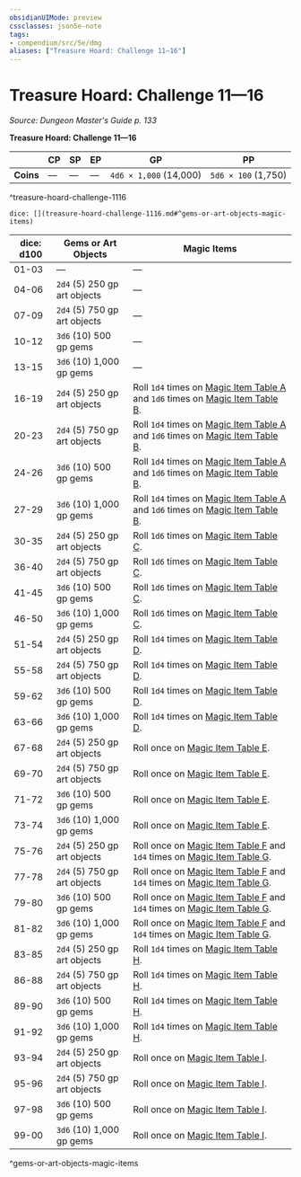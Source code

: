 ```yaml
---
obsidianUIMode: preview
cssclasses: json5e-note
tags:
- compendium/src/5e/dmg
aliases: ["Treasure Hoard: Challenge 11—16"]
---
```

# Treasure Hoard: Challenge 11—16
*Source: Dungeon Master's Guide p. 133* 

**Treasure Hoard: Challenge 11—16**

|  | CP | SP | EP | GP | PP |
|--|----|----|----|----|----|
| **Coins** | — | — | — | `4d6 × 1,000` (14,000) | `5d6 × 100` (1,750) |
^treasure-hoard-challenge-1116

`dice: [](treasure-hoard-challenge-1116.md#^gems-or-art-objects-magic-items)`

| dice: d100 | Gems or Art Objects | Magic Items |
|------------|---------------------|-------------|
| 01-03 | — | — |
| 04-06 | `2d4` (5) 250 gp art objects | — |
| 07-09 | `2d4` (5) 750 gp art objects | — |
| 10-12 | `3d6` (10) 500 gp gems | — |
| 13-15 | `3d6` (10) 1,000 gp gems | — |
| 16-19 | `2d4` (5) 250 gp art objects | Roll `1d4` times on [Magic Item Table A](compendium/tables/magic-item-table-a.md) and `1d6` times on [Magic Item Table B](compendium/tables/magic-item-table-b.md). |
| 20-23 | `2d4` (5) 750 gp art objects | Roll `1d4` times on [Magic Item Table A](compendium/tables/magic-item-table-a.md) and `1d6` times on [Magic Item Table B](compendium/tables/magic-item-table-b.md). |
| 24-26 | `3d6` (10) 500 gp gems | Roll `1d4` times on [Magic Item Table A](compendium/tables/magic-item-table-a.md) and `1d6` times on [Magic Item Table B](compendium/tables/magic-item-table-b.md). |
| 27-29 | `3d6` (10) 1,000 gp gems | Roll `1d4` times on [Magic Item Table A](compendium/tables/magic-item-table-a.md) and `1d6` times on [Magic Item Table B](compendium/tables/magic-item-table-b.md). |
| 30-35 | `2d4` (5) 250 gp art objects | Roll `1d6` times on [Magic Item Table C](compendium/tables/magic-item-table-c.md). |
| 36-40 | `2d4` (5) 750 gp art objects | Roll `1d6` times on [Magic Item Table C](compendium/tables/magic-item-table-c.md). |
| 41-45 | `3d6` (10) 500 gp gems | Roll `1d6` times on [Magic Item Table C](compendium/tables/magic-item-table-c.md). |
| 46-50 | `3d6` (10) 1,000 gp gems | Roll `1d6` times on [Magic Item Table C](compendium/tables/magic-item-table-c.md). |
| 51-54 | `2d4` (5) 250 gp art objects | Roll `1d4` times on [Magic Item Table D](compendium/tables/magic-item-table-d.md). |
| 55-58 | `2d4` (5) 750 gp art objects | Roll `1d4` times on [Magic Item Table D](compendium/tables/magic-item-table-d.md). |
| 59-62 | `3d6` (10) 500 gp gems | Roll `1d4` times on [Magic Item Table D](compendium/tables/magic-item-table-d.md). |
| 63-66 | `3d6` (10) 1,000 gp gems | Roll `1d4` times on [Magic Item Table D](compendium/tables/magic-item-table-d.md). |
| 67-68 | `2d4` (5) 250 gp art objects | Roll once on [Magic Item Table E](compendium/tables/magic-item-table-e.md). |
| 69-70 | `2d4` (5) 750 gp art objects | Roll once on [Magic Item Table E](compendium/tables/magic-item-table-e.md). |
| 71-72 | `3d6` (10) 500 gp gems | Roll once on [Magic Item Table E](compendium/tables/magic-item-table-e.md). |
| 73-74 | `3d6` (10) 1,000 gp gems | Roll once on [Magic Item Table E](compendium/tables/magic-item-table-e.md). |
| 75-76 | `2d4` (5) 250 gp art objects | Roll once on [Magic Item Table F](compendium/tables/magic-item-table-f.md) and `1d4` times on [Magic Item Table G](compendium/tables/magic-item-table-g.md). |
| 77-78 | `2d4` (5) 750 gp art objects | Roll once on [Magic Item Table F](compendium/tables/magic-item-table-f.md) and `1d4` times on [Magic Item Table G](compendium/tables/magic-item-table-g.md). |
| 79-80 | `3d6` (10) 500 gp gems | Roll once on [Magic Item Table F](compendium/tables/magic-item-table-f.md) and `1d4` times on [Magic Item Table G](compendium/tables/magic-item-table-g.md). |
| 81-82 | `3d6` (10) 1,000 gp gems | Roll once on [Magic Item Table F](compendium/tables/magic-item-table-f.md) and `1d4` times on [Magic Item Table G](compendium/tables/magic-item-table-g.md). |
| 83-85 | `2d4` (5) 250 gp art objects | Roll `1d4` times on [Magic Item Table H](compendium/tables/magic-item-table-h.md). |
| 86-88 | `2d4` (5) 750 gp art objects | Roll `1d4` times on [Magic Item Table H](compendium/tables/magic-item-table-h.md). |
| 89-90 | `3d6` (10) 500 gp gems | Roll `1d4` times on [Magic Item Table H](compendium/tables/magic-item-table-h.md). |
| 91-92 | `3d6` (10) 1,000 gp gems | Roll `1d4` times on [Magic Item Table H](compendium/tables/magic-item-table-h.md). |
| 93-94 | `2d4` (5) 250 gp art objects | Roll once on [Magic Item Table I](compendium/tables/magic-item-table-i.md). |
| 95-96 | `2d4` (5) 750 gp art objects | Roll once on [Magic Item Table I](compendium/tables/magic-item-table-i.md). |
| 97-98 | `3d6` (10) 500 gp gems | Roll once on [Magic Item Table I](compendium/tables/magic-item-table-i.md). |
| 99-00 | `3d6` (10) 1,000 gp gems | Roll once on [Magic Item Table I](compendium/tables/magic-item-table-i.md). |
^gems-or-art-objects-magic-items